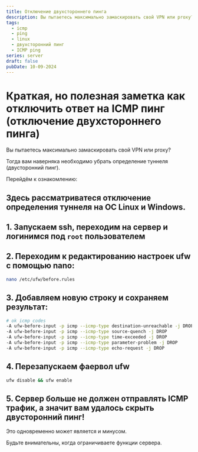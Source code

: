 ```yaml
---
title: Отключение двухстороннего пинга
description: Вы пытаетесь максимально замаскировать свой VPN или proxy? Тогда вам наверняка необходимо убрать определение туннеля (двусторонний пинг).
tags:
  - icmp
  - ping
  - linux
  - двухсторонний пинг
  - ICMP ping
series: server
draft: false
pubDate: 10-09-2024
---
```

# Краткая, но полезная заметка как отключить ответ на ICMP пинг (отключение двухстороннего пинга)
Вы пытаетесь максимально замаскировать свой VPN или proxy? 

Тогда вам наверняка необходимо убрать определение туннеля (двусторонний пинг).

Перейдём к ознакомлению:

## Здесь рассматриватеся отключение определения туннеля на OC Linux и Windows.

## 1. Запускаем ssh, переходим на сервер и логинимся под `root` пользователем

## 2. Переходим к редактированию настроек **ufw** c помощью nano: 

```bash
nano /etc/ufw/before.rules
```

## 3. Добавляем новую строку и сохраняем результат:

```bash
# ok icmp codes
-A ufw-before-input -p icmp --icmp-type destination-unreachable -j DROP
-A ufw-before-input -p icmp --icmp-type source-quench -j DROP
-A ufw-before-input -p icmp --icmp-type time-exceeded -j DROP
-A ufw-before-input -p icmp --icmp-type parameter-problem -j DROP
-A ufw-before-input -p icmp --icmp-type echo-request -j DROP
```

## 4. Перезапускаем фаервол ufw
```bash
ufw disable && ufw enable
```

## 5. Сервер больше не должен отправлять ICMP трафик, а значит вам удалось скрыть двусторонний пинг!

Это одновременно может является и минусом.

Будьте внимательны, когда ограничиваете функции сервера.
 
